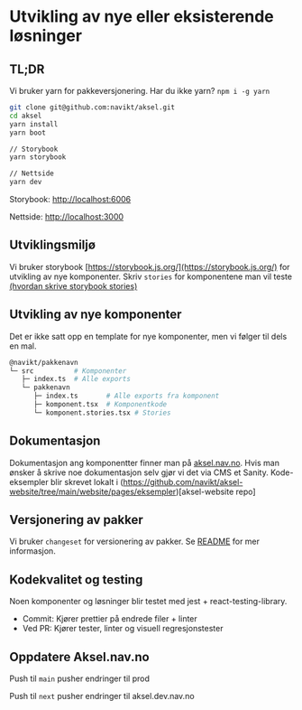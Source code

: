 # Utvikling av nye eller eksisterende løsninger

## TL;DR

Vi bruker yarn for pakkeversjonering. Har du ikke yarn? `npm i -g yarn`

```sh
git clone git@github.com:navikt/aksel.git
cd aksel
yarn install
yarn boot

// Storybook
yarn storybook

// Nettside
yarn dev
```

Storybook: [http://localhost:6006](http://localhost:6006)

Nettside: [http://localhost:3000](http://localhost:3000)

## Utviklingsmiljø

Vi bruker storybook [https://storybook.js.org/](https://storybook.js.org/) for utvikling av nye komponenter.
Skriv `stories` for komponentene man vil teste [(hvordan skrive storybook stories)](https://storybook.js.org/docs/react/writing-stories/introduction)

## Utvikling av nye komponenter

Det er ikke satt opp en template for nye komponenter, men vi følger til dels en mal.

```sh
@navikt/pakkenavn
└─ src          # Komponenter
   ├─ index.ts  # Alle exports
   └─ pakkenavn
      ├─ index.ts       # Alle exports fra komponent
      ├─ komponent.tsx  # Komponentkode
      └─ komponent.stories.tsx # Stories
```

## Dokumentasjon

Dokumentasjon ang komponentter finner man på [aksel.nav.no](https://design.nav.no/). Hvis man ønsker å skrive noe dokumentasjon selv gjør vi det via CMS et Sanity. Kode-eksempler blir skrevet lokalt i (https://github.com/navikt/aksel-website/tree/main/website/pages/eksempler)[aksel-website repo]

## Versjonering av pakker

Vi bruker `changeset` for versionering av pakker. Se [README](https://github.com/navikt/aksel/blob/main/.changeset/README.md) for mer informasjon.

## Kodekvalitet og testing

Noen komponenter og løsninger blir testet med jest + react-testing-library.

- Commit: Kjører prettier på endrede filer + linter
- Ved PR: Kjører tester, linter og visuell regresjonstester

## Oppdatere Aksel.nav.no

Push til `main` pusher endringer til prod

Push til `next` pusher endringer til aksel.dev.nav.no
